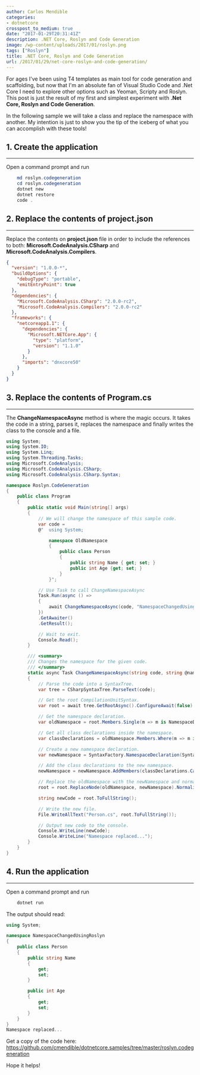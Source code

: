 ```yaml
---
author: Carlos Mendible
categories:
- dotnetcore
crosspost_to_medium: true
date: "2017-01-29T20:31:41Z"
description: .NET Core, Roslyn and Code Generation
image: /wp-content/uploads/2017/01/roslyn.png
tags: ["Roslyn"]
title: .NET Core, Roslyn and Code Generation
url: /2017/01/29/net-core-roslyn-and-code-generation/
---
```

For ages I've been using T4 templates as main tool for code generation and scaffolding, but now that I'm an absolute fan of Visual Studio Code and .Net Core I need to explore other options such as Yeoman, Scripty and Roslyn. This post is just the result of my first and simplest experiment with **.Net Core, Roslyn and Code Generation**.

In the following sample we will take a class and replace the namespace with another. My intention is just to show you the tip of the iceberg of what you can accomplish with these tools!

## 1. Create the application
---
  
Open a command prompt and run 
    
``` powershell
    md roslyn.codegeneration
    cd roslyn.codegeneration
    dotnet new
    dotnet restore
    code .
```

## 2. Replace the contents of project.json
---
Replace the contents on **project.json** file in order to include the references to both: **Microsoft.CodeAnalysis.CSharp** and **Microsoft.CodeAnalysis.Compilers**.
    
``` json
{
  "version": "1.0.0-*",
  "buildOptions": {
    "debugType": "portable",
    "emitEntryPoint": true
  },
  "dependencies": {
    "Microsoft.CodeAnalysis.CSharp": "2.0.0-rc2",
    "Microsoft.CodeAnalysis.Compilers": "2.0.0-rc2"
  },
  "frameworks": {
    "netcoreapp1.1": {
      "dependencies": {
        "Microsoft.NETCore.App": {
          "type": "platform",
          "version": "1.1.0"
        }
      },
      "imports": "dnxcore50"
    }
  }
}
```

## 3. Replace the contents of Program.cs
---
The **ChangeNamespaceAsync** method is where the magic occurs. It takes the code in a string, parses it, replaces the namespace and finally writes the class to the console and a file.
    
``` csharp
using System;
using System.IO;
using System.Linq;
using System.Threading.Tasks;
using Microsoft.CodeAnalysis;
using Microsoft.CodeAnalysis.CSharp;
using Microsoft.CodeAnalysis.CSharp.Syntax;

namespace Roslyn.CodeGeneration
{
    public class Program
    {
        public static void Main(string[] args)
        {
            // We will change the namespace of this sample code.
            var code =
            @"  using System; 

                namespace OldNamespace 
                { 
                    public class Person
                    {
                        public string Name { get; set; }
                        public int Age {get; set; }
                    }
                }";

            // Use Task to call ChangeNamespaceAsync
            Task.Run(async () =>
            {
                await ChangeNamespaceAsync(code, "NamespaceChangedUsingRoslyn");
            })
            .GetAwaiter()
            .GetResult();

            // Wait to exit.
            Console.Read();
        }

        /// <summary>
        /// Changes the namespace for the given code.
        /// </summary>
        static async Task ChangeNamespaceAsync(string code, string @namespace)
        {
            // Parse the code into a SyntaxTree.
            var tree = CSharpSyntaxTree.ParseText(code);

            // Get the root CompilationUnitSyntax.
            var root = await tree.GetRootAsync().ConfigureAwait(false) as CompilationUnitSyntax;

            // Get the namespace declaration.
            var oldNamespace = root.Members.Single(m => m is NamespaceDeclarationSyntax) as NamespaceDeclarationSyntax;

            // Get all class declarations inside the namespace.
            var classDeclarations = oldNamespace.Members.Where(m => m is ClassDeclarationSyntax);

            // Create a new namespace declaration.
            var newNamespace = SyntaxFactory.NamespaceDeclaration(SyntaxFactory.ParseName(@namespace)).NormalizeWhitespace();

            // Add the class declarations to the new namespace.
            newNamespace = newNamespace.AddMembers(classDeclarations.Cast<MemberDeclarationSyntax>().ToArray());

            // Replace the oldNamespace with the newNamespace and normailize.
            root = root.ReplaceNode(oldNamespace, newNamespace).NormalizeWhitespace();

            string newCode = root.ToFullString();

            // Write the new file.
            File.WriteAllText("Person.cs", root.ToFullString());

            // Output new code to the console.
            Console.WriteLine(newCode);
            Console.WriteLine("Namespace replaced...");
        }
    }
}
```

## 4. Run the application
---
Open a command prompt and run 
    
``` powershell
    dotnet run
```
    
The output should read:
    
``` csharp
using System;

namespace NamespaceChangedUsingRoslyn
{
    public class Person
    {
        public string Name
        {
            get;
            set;
        }

        public int Age
        {
            get;
            set;
        }
    }
}
Namespace replaced...
```

Get a copy of the code here: <https://github.com/cmendible/dotnetcore.samples/tree/master/roslyn.codegeneration>

Hope it helps!